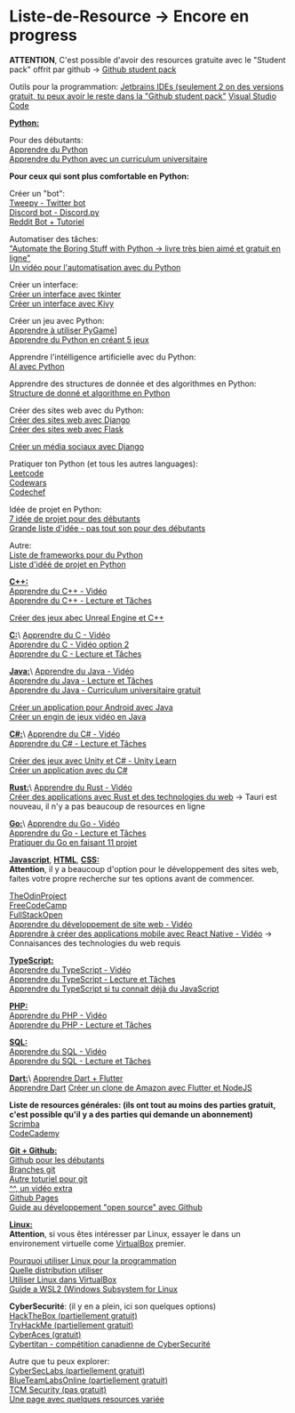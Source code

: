 # Liste-de-Resource -> Encore en progress

**ATTENTION**, C'est possible d'avoir des resources gratuite avec le "Student pack" offrit par github -> [Github student pack](https://education.github.com/pack)

Outils pour la programmation:
[Jetbrains IDEs (seulement 2 on des versions gratuit, tu peux avoir le reste dans la "Github student pack"](https://www.jetbrains.com/products/)
[Visual Studio Code](https://code.visualstudio.com/)

[**Python:**](https://en.wikipedia.org/wiki/Python_(programming_language))

Pour des débutants:\
[Apprendre du Python](https://www.youtube.com/watch?v=eWRfhZUzrAc)\
[Apprendre du Python avec un curriculum universitaire](https://programming-22.mooc.fi/part-1)

**Pour ceux qui sont plus comfortable en Python:** 

Créer un "bot":\
[Tweepy - Twitter bot](https://www.youtube.com/watch?v=XGf2GcyHPhc)\
[Discord bot - Discord.py](https://discordpy.readthedocs.io/en/stable/#)\
[Reddit Bot + Tutoriel](https://www.jcchouinard.com/reddit-api/)

Automatiser des tâches:\
["Automate the Boring Stuff with Python -> livre très bien aimé et gratuit en ligne"](https://automatetheboringstuff.com/)\
[Un vidéo pour l'automatisation avec du Python](https://www.youtube.com/watch?v=s8XjEuplx_U)

Créer un interface:\
[Créer un interface avec tkinter](https://www.youtube.com/watch?v=YXPyB4XeYLA)\
[Créer un interface avec Kivy](https://www.youtube.com/watch?v=l8Imtec4ReQ)

Créer un jeu avec Python:\
[Apprendre à utiliser PyGame](https://www.youtube.com/watch?v=FfWpgLFMI7w)]\
[Apprendre du Python en créant 5 jeux](https://www.youtube.com/watch?v=XGf2GcyHPhc)


Apprendre l'intélligence artificielle avec du Python:\
[AI avec Python](https://www.youtube.com/watch?v=XIrOM9oP3pA)

Apprendre des structures de donnée et des algorithmes en Python:\
[Structure de donné et algorithme en Python](https://www.youtube.com/watch?v=pkYVOmU3MgA)

Créer des sites web avec du Python:\
[Créer des sites web avec Django](https://www.youtube.com/watch?v=o0XbHvKxw7Y)\
[Créer des sites web avec Flask](https://www.youtube.com/watch?v=Qr4QMBUPxWo)

[Créer un média sociaux avec Django](https://www.youtube.com/watch?v=xSUm6iMtREA)

Pratiquer ton Python (et tous les autres languages):\
[Leetcode](https://leetcode.com/)\
[Codewars](https://www.codewars.com/)\
[Codechef](https://www.codechef.com/)

Idée de projet en Python:\
[7 idée de projet pour des débutants](https://www.geeksforgeeks.org/7-python-project-ideas-for-beginners/)\
[Grande liste d'idée - pas tout son pour des débutants](https://www.geeksforgeeks.org/python-projects-beginner-to-advanced/)

Autre:\
[Liste de frameworks pour du Python](https://www.javatpoint.com/python-frameworks)\
[Liste d'idéé de projet en Python](https://www.dataquest.io/blog/python-projects-for-beginners/)


[**C++:**](https://en.wikipedia.org/wiki/C%2B%2B)\
[Apprendre du C++ - Vidéo](https://www.youtube.com/watch?v=8jLOx1hD3_o)\
[Apprendre du C++ - Lecture et Tâches](https://www.codecademy.com/catalog/language/c-plus-plus)

[Créer des jeux abec Unreal Engine et C++](https://www.unrealengine.com/en-US/training)

[**C:**](https://simple.wikipedia.org/wiki/C_(programming_language))\
[Apprendre du C - Vidéo](https://www.youtube.com/watch?v=j-_s8f5K30I)\
[Apprendre du C - Vidéo option 2](https://www.youtube.com/watch?v=KJgsSFOSQv0)\
[Apprendre du C - Lecture et Tâches](https://www.codecademy.com/catalog/language/c)

[**Java:**](https://en.wikipedia.org/wiki/Java_(programming_language))\
[Apprendre du Java - Vidéo](https://www.youtube.com/watch?v=A74TOX803D0)\
[Apprendre du Java - Lecture et Tâches](https://www.youtube.com/watch?v=A74TOX803D0)\
[Apprendre du Java - Curriculum universitaire gratuit](https://java-programming.mooc.fi/)

[Créer un application pour Android avec Java](https://www.youtube.com/watch?v=fis26HvvDII)\
[Créer un engin de jeux vidéo en Java](https://www.youtube.com/watch?v=025QFeZfeyM)

[**C#:**](https://en.wikipedia.org/wiki/C_Sharp_(programming_language))\
[Apprendre du C# - Vidéo](https://www.youtube.com/watch?v=GhQdlIFylQ8)\
[Apprendre du C# - Lecture et Tâches](https://www.codecademy.com/learn/learn-c-sharp)

[Créer des jeux avec Unity et C# - Unity Learn](https://learn.unity.com/?_gl=1*h530y3*_gcl_aw*R0NMLjE2MzY3MTY5ODMuQ2p3S0NBaUF2cmlNQmhBdUVpd0E4Q3M1bGFJenM2UXZhV2RxendXU3cwSUlFN3ZYLXBrLTgySU50QWRTTk5acEl4dThCUGZPMnBFeTFSb0M5ZDhRQXZEX0J3RQ..*_gcl_dc*R0NMLjE2MzY3MTY5ODMuQ2p3S0NBaUF2cmlNQmhBdUVpd0E4Q3M1bGFJenM2UXZhV2RxendXU3cwSUlFN3ZYLXBrLTgySU50QWRTTk5acEl4dThCUGZPMnBFeTFSb0M5ZDhRQXZEX0J3RQ..&_ga=2.182193959.1225568882.1643885899-337911776.1601136010)\
[Créer un application avec du C#](https://www.youtube.com/watch?v=wfWxdh-_k_4)

[**Rust:**](https://en.wikipedia.org/wiki/Rust_(programming_language))\
[Apprendre du Rust - Vidéo](https://www.youtube.com/watch?v=zF34dRivLOw)\
[Créer des applications avec Rust et des technologies du web](https://tauri.app/) -> Tauri est nouveau, il n'y a pas beaucoup de resources en ligne

[**Go:**](https://en.wikipedia.org/wiki/Go_(programming_language))\
[Apprendre du Go - Vidéo](https://www.youtube.com/watch?v=YS4e4q9oBaU)\
[Apprendre du Go - Lecture et Tâches](https://www.codecademy.com/catalog/language/go)\
[Pratiquer du Go en faisant 11 projet](https://www.youtube.com/watch?v=jFfo23yIWac)

[**Javascript**](https://en.wikipedia.org/wiki/JavaScript), [**HTML**](https://en.wikipedia.org/wiki/HTML), [**CSS:**](https://en.wikipedia.org/wiki/CSS)\
**Attention**, il y a beaucoup d'option pour le développement des sites web, faites votre propre recherche sur tes options avant de commencer.

[TheOdinProject](https://www.theodinproject.com/)\
[FreeCodeCamp](https://www.freecodecamp.org/)\
[FullStackOpen](https://fullstackopen.com/en/)\
[Apprendre du développement de site web - Vidéo](https://www.youtube.com/watch?v=zJSY8tbf_ys)\
[Apprendre à créer des applications mobile avec React Native - Vidéo](https://www.youtube.com/watch?v=ANdSdIlgsEw) -> Connaisances des technologies du web requis

[**TypeScript:**](https://en.wikipedia.org/wiki/TypeScript)\
[Apprendre du TypeScript - Vidéo](https://www.youtube.com/watch?v=BwuLxPH8IDs)\
[Apprendre du TypeScript - Lecture et Tâches](https://www.codecademy.com/learn/learn-typescript)\
[Apprendre du TypeScript si tu connait déjà du JavaScript](https://scrimba.com/g/gintrototypescript)

[**PHP:**](https://en.wikipedia.org/wiki/PHP)\
[Apprendre du PHP - Vidéo](https://www.youtube.com/watch?v=OK_JCtrrv-c)\
[Apprendre du PHP - Lecture et Tâches](https://www.codecademy.com/catalog/language/php)

[**SQL:**](https://en.wikipedia.org/wiki/SQL)\
[Apprendre du SQL - Vidéo](https://www.youtube.com/watch?v=HXV3zeQKqGY)\
[Apprendre du SQL - Lecture et Tâches](https://www.codecademy.com/learn/learn-sql)

[**Dart:**](https://en.wikipedia.org/wiki/Dart_(programming_language))\
[Apprendre Dart + Flutter](https://www.youtube.com/watch?v=VPvVD8t02U8)\
[Apprendre Dart](https://www.youtube.com/watch?v=5xlVP04905w)
[Créer un clone de Amazon avec Flutter et NodeJS](https://www.youtube.com/watch?v=ylJz7N-dv1E)

**Liste de resources générales: (ils ont tout au moins des parties gratuit, c'est possible qu'il y a des parties qui demande un abonnement)**\
[Scrimba](https://scrimba.com/allcourses)\
[CodeCademy](https://www.codecademy.com/learn)

[**Git + Github:**](https://github.com/)\
[Github pour les débutants](https://www.youtube.com/watch?v=RGOj5yH7evk)\
[Branches git](https://www.youtube.com/watch?v=e2IbNHi4uCI)\
[Autre toturiel pour git](https://www.youtube.com/watch?v=Uszj_k0DGsg)\
[^^, un vidéo extra](https://www.youtube.com/watch?v=qsTthZi23VE)\
[Github Pages](https://www.youtube.com/watch?v=COxGHDYV4aY)\
[Guide au développement "open source" avec Github](https://www.youtube.com/watch?v=yzeVMecydCE)

[**Linux:**](https://en.wikipedia.org/wiki/Linux)\
**Attention**, si vous êtes intéresser par Linux, essayer le dans un environement virtuelle come [VirtualBox](https://www.virtualbox.org/) premier.

[Pourquoi utiliser Linux pour la programmation](https://developerpitstop.com/why-is-linux-better-for-programming/)\
[Quelle distribution utiliser](https://www.youtube.com/watch?v=Azh3-ZfUq5Q)\
[Utiliser Linux dans VirtualBox](https://www.youtube.com/watch?v=Lwpmvpj1dnA)\
[Guide a WSL2 (Windows Subsystem for Linux](https://www.youtube.com/watch?v=VMZH9Pj2dXw )


**CyberSecurité**: (il y en a plein, ici son quelques options)\
[HackTheBox (partiellement gratuit)](https://www.hackthebox.com/)\
[TryHackMe (partiellement gratuit)](https://tryhackme.com/)\
[CyberAces (gratuit)](https://www.sans.org/cyberaces/)\
[Cybertitan - compétition canadienne de CyberSecurité](https://www.cybertitan.ca/)

Autre que tu peux explorer:\
[CyberSecLabs (partiellement gratuit)](https://www.cyberseclabs.co.uk/)\
[BlueTeamLabsOnline (partiellement gratuit)](https://blueteamlabs.online/)\
[TCM Security (pas gratuit)](https://academy.tcm-sec.com/courses)\
[Une page avec quelques resources variée](https://github.com/cycoslave/ITSecMegaRepo)
